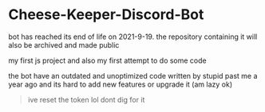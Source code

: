 # Cheese-Keeper-Discord-Bot

bot has reached its end of life on 2021-9-19. the repository containing it will also be archived and made public

my first js project and also my first attempt to do some code

the bot have an outdated and unoptimized code written by stupid past me a year ago and its hard to add new features or upgrade it (am lazy ok) 

> ive reset the token lol dont dig for it